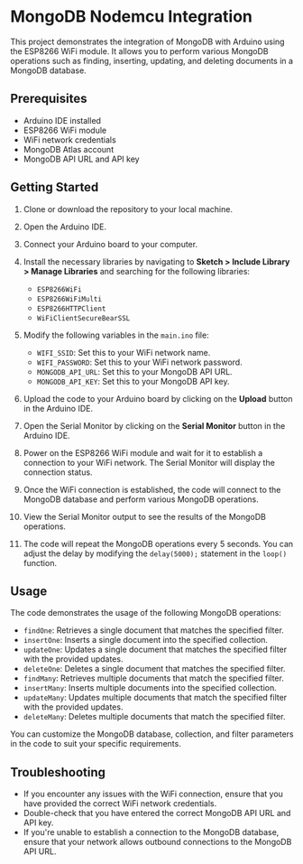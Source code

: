 # MongoDB Nodemcu Integration

This project demonstrates the integration of MongoDB with Arduino using the ESP8266 WiFi module. It allows you to perform various MongoDB operations such as finding, inserting, updating, and deleting documents in a MongoDB database.

## Prerequisites

- Arduino IDE installed
- ESP8266 WiFi module
- WiFi network credentials
- MongoDB Atlas account
- MongoDB API URL and API key

## Getting Started

1. Clone or download the repository to your local machine.

2. Open the Arduino IDE.

3. Connect your Arduino board to your computer.

4. Install the necessary libraries by navigating to **Sketch > Include Library > Manage Libraries** and searching for the following libraries:
   - `ESP8266WiFi`
   - `ESP8266WiFiMulti`
   - `ESP8266HTTPClient`
   - `WiFiClientSecureBearSSL`

5. Modify the following variables in the `main.ino` file:
   - `WIFI_SSID`: Set this to your WiFi network name.
   - `WIFI_PASSWORD`: Set this to your WiFi network password.
   - `MONGODB_API_URL`: Set this to your MongoDB API URL.
   - `MONGODB_API_KEY`: Set this to your MongoDB API key.

6. Upload the code to your Arduino board by clicking on the **Upload** button in the Arduino IDE.

7. Open the Serial Monitor by clicking on the **Serial Monitor** button in the Arduino IDE.

8. Power on the ESP8266 WiFi module and wait for it to establish a connection to your WiFi network. The Serial Monitor will display the connection status.

9. Once the WiFi connection is established, the code will connect to the MongoDB database and perform various MongoDB operations.

10. View the Serial Monitor output to see the results of the MongoDB operations.

11. The code will repeat the MongoDB operations every 5 seconds. You can adjust the delay by modifying the `delay(5000);` statement in the `loop()` function.

## Usage

The code demonstrates the usage of the following MongoDB operations:

- `findOne`: Retrieves a single document that matches the specified filter.
- `insertOne`: Inserts a single document into the specified collection.
- `updateOne`: Updates a single document that matches the specified filter with the provided updates.
- `deleteOne`: Deletes a single document that matches the specified filter.
- `findMany`: Retrieves multiple documents that match the specified filter.
- `insertMany`: Inserts multiple documents into the specified collection.
- `updateMany`: Updates multiple documents that match the specified filter with the provided updates.
- `deleteMany`: Deletes multiple documents that match the specified filter.

You can customize the MongoDB database, collection, and filter parameters in the code to suit your specific requirements.

## Troubleshooting

- If you encounter any issues with the WiFi connection, ensure that you have provided the correct WiFi network credentials.
- Double-check that you have entered the correct MongoDB API URL and API key.
- If you're unable to establish a connection to the MongoDB database, ensure that your network allows outbound connections to the MongoDB API URL.
